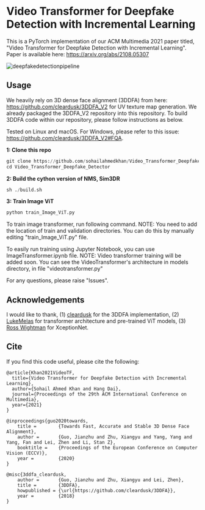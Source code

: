 # Video Transformer for Deepfake Detection with Incremental Learning
This is a PyTorch implementation of our ACM Multimedia 2021 paper titled, "Video Transformer for Deepfake Detection with Incremental Learning". Paper is available here: https://arxiv.org/abs/2108.05307 

![deepfakedetectionpipeline](https://user-images.githubusercontent.com/44908098/163416687-734bb78e-9bc6-436b-a6e7-4c5783e56a9b.png)

## Usage

We heavily rely on 3D dense face alignment (3DDFA) from here: https://github.com/cleardusk/3DDFA_V2 for UV texture map generation. We already packaged the 3DDFA_V2 repository into this repository. To build 3DDFA code within our repository, please follow instructions as below.

Tested on Linux and macOS. For Windows, please refer to this issue: https://github.com/cleardusk/3DDFA_V2#FQA.

**1: Clone this repo**

```python
git clone https://github.com/sohailahmedkhan/Video_Transformer_Deepfake_Detector.git
cd Video_Transformer_Deepfake_Detector
```

**2: Build the cython version of NMS, Sim3DR** 

```python
sh ./build.sh
```

**3: Train Image ViT**

```python
python train_Image_ViT.py
```


To train image transformer, run following command. NOTE: You need to add the location of train and validation directories. You can do this by manually editing "train_Image_ViT.py" file. 

To easily run training using Jupyter Notebook, you can use ImageTransformer.ipynb file.
NOTE: Video transformer training will be added soon. You can see the VideoTransformer's architecture in models directory, in file "videotransformer.py"

For any questions, please raise "Issues". 

## Acknowledgements

I would like to thank, (1) <a href="https://github.com/cleardusk/3DDFA_V2">cleardusk</a> for the 3DDFA implementation, (2) <a href="https://github.com/lukemelas/PyTorch-Pretrained-ViT">LukeMelas</a> for transformer architecture and pre-trained ViT models, (3) <a href="https://github.com/rwightman/pytorch-image-models">Ross Wightman</a> for XceptionNet.

## Cite

If you find this code useful, please cite the following:

```
@article{Khan2021VideoTF,
  title={Video Transformer for Deepfake Detection with Incremental Learning},
  author={Sohail Ahmed Khan and Hang Dai},
  journal={Proceedings of the 29th ACM International Conference on Multimedia},
  year={2021}
}

@inproceedings{guo2020towards,
    title =        {Towards Fast, Accurate and Stable 3D Dense Face Alignment},
    author =       {Guo, Jianzhu and Zhu, Xiangyu and Yang, Yang and Yang, Fan and Lei, Zhen and Li, Stan Z},
    booktitle =    {Proceedings of the European Conference on Computer Vision (ECCV)},
    year =         {2020}
}

@misc{3ddfa_cleardusk,
    author =       {Guo, Jianzhu and Zhu, Xiangyu and Lei, Zhen},
    title =        {3DDFA},
    howpublished = {\url{https://github.com/cleardusk/3DDFA}},
    year =         {2018}
}
```
